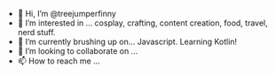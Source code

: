 - 👋 Hi, I’m @treejumperfinny
- 👀 I’m interested in ... cosplay, crafting, content creation, food, travel, nerd stuff.
- 🌱 I’m currently brushing up on... Javascript. Learning Kotlin!
- 💞️ I’m looking to collaborate on ...
- 📫 How to reach me ...

<!---
treejumperfinny/treejumperfinny is a ✨ special ✨ repository because its `README.md` (this file) appears on your GitHub profile.
You can click the Preview link to take a look at your changes.
--->
